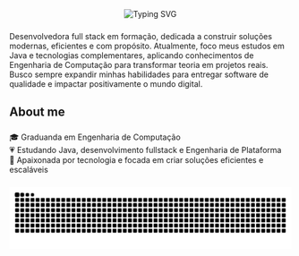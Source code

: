 <div align="center">
  <img src="https://readme-typing-svg.demolab.com?font=Great+Vibes&size=40&pause=1000&color=F78DD9&center=true&vCenter=true&width=600&lines=Hello%2C+world!+I'm+Evelyn" alt="Typing SVG" />
</div>


###

<p align="left">Desenvolvedora full stack em formação, dedicada a construir soluções modernas, eficientes e com propósito. Atualmente, foco meus estudos em Java e tecnologias complementares, aplicando conhecimentos de Engenharia de Computação para transformar teoria em projetos reais. Busco sempre expandir minhas habilidades para entregar software de qualidade e impactar positivamente o mundo digital.</p>

###

<h2 align="left">About me</h2>

###

<p align="left">🎓 Graduanda em Engenharia de Computação<br>💗 Estudando Java, desenvolvimento fullstack e Engenharia de Plataforma<br>🌷 Apaixonada por tecnologia e focada em criar soluções eficientes e escaláveis</p>

###

<picture>
  <source media="(prefers-color-scheme: dark)" srcset="https://raw.githubusercontent.com/evelynmineo/evelynmineo/output/github-contribution-grid-snake-dark.svg">
  <source media="(prefers-color-scheme: light)" srcset="https://raw.githubusercontent.com/evelynmineo/evelynmineo/output/github-contribution-grid-snake.svg">
  <img alt="snake animation" src="https://raw.githubusercontent.com/evelynmineo/evelynmineo/output/github-contribution-grid-snake.svg">
</picture>

